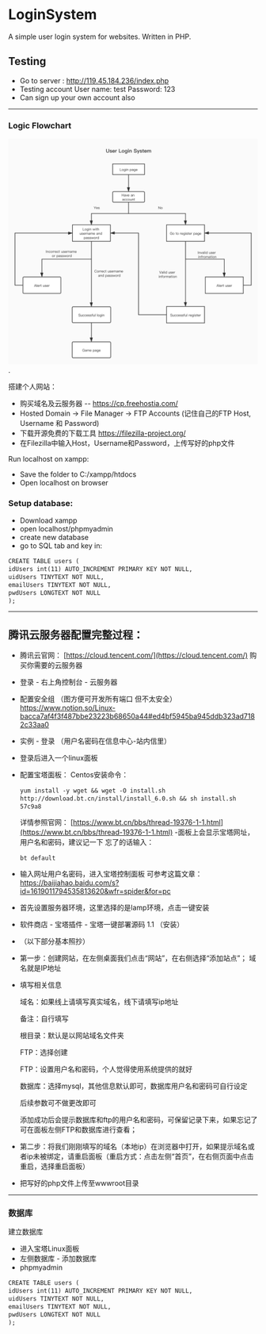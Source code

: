 # LoginSystem
A simple user login system for websites. Written in PHP. 

## Testing
- Go to server : http://119.45.184.236/index.php
- Testing account
  User name: test
  Password: 123
- Can sign up your own account also
---------------------------------------------------------

### Logic Flowchart
![Image](https://github.com/Jingming517/LoginSystem/blob/master/img/User_Login_Flowchart.jpg). 

搭建个人网站：
- 购买域名及云服务器
-- https://cp.freehostia.com/
- Hosted Domain -> File Manager -> FTP Accounts (记住自己的FTP Host, Username 和 Password)
- 下载开源免费的下载工具 https://filezilla-project.org/
- 在Filezilla中输入Host，Username和Password，上传写好的php文件

Run localhost on xampp:
- Save the folder to C:/xampp/htdocs
- Open localhost on browser

### Setup database:
- Download xampp
- open localhost/phpmyadmin
- create new database  
- go to SQL tab and key in:
```
CREATE TABLE users (
idUsers int(11) AUTO_INCREMENT PRIMARY KEY NOT NULL,
uidUsers TINYTEXT NOT NULL,
emailUsers TINYTEXT NOT NULL,
pwdUsers LONGTEXT NOT NULL
);
```


--------------------------------------------------------------------------------  
## 腾讯云服务器配置完整过程：
- 腾讯云官网： [https://cloud.tencent.com/](https://cloud.tencent.com/) 购买你需要的云服务器
- 登录 - 右上角控制台 - 云服务器
- 配置安全组 （图方便可开发所有端口 但不太安全）
  https://www.notion.so/Linux-bacca7af4f3f487bbe23223b68650a44#ed4bf5945ba945ddb323ad7182c33aa0
- 实例 - 登录 （用户名密码在信息中心-站内信里）
- 登录后进入一个linux面板
- 配置宝塔面板：
  Centos安装命令：
  ```
  yum install -y wget && wget -O install.sh http://download.bt.cn/install/install_6.0.sh && sh install.sh 57c9a8
  ```
  详情参照官网： [https://www.bt.cn/bbs/thread-19376-1-1.html](https://www.bt.cn/bbs/thread-19376-1-1.html)
-面板上会显示宝塔网址，用户名和密码，建议记一下
忘了的话输入：
  ```
  bt default
  ```
- 输入网址用户名密码，进入宝塔控制面板
  可参考这篇文章： https://baijiahao.baidu.com/s?id=1619011794535813620&wfr=spider&for=pc
- 首先设置服务器环境，这里选择的是lamp环境，点击一键安装
- 软件商店 - 宝塔插件 - 宝塔一键部署源码 1.1 （安装）
- （以下部分基本照抄）
- 第一步：创建网站，在左侧桌面我们点击“网站”，在右侧选择“添加站点”；
  域名就是IP地址
- 填写相关信息

  域名：如果线上请填写真实域名，线下请填写ip地址

  备注：自行填写

  根目录：默认是以网站域名文件夹

  FTP：选择创建

  FTP：设置用户名和密码，个人觉得使用系统提供的就好

  数据库：选择mysql，其他信息默认即可，数据库用户名和密码可自行设定

  后续参数可不做更改即可

  添加成功后会提示数据库和ftp的用户名和密码，可保留记录下来，如果忘记了可在面板左侧FTP和数据库进行查看；
- 第二步：将我们刚刚填写的域名（本地ip）在浏览器中打开，如果提示域名或者ip未被绑定，请重启面板（重启方式：点击左侧“首页”，在右侧页面中点击重启，选择重启面板）
- 把写好的php文件上传至wwwroot目录
-----------------------------------------------------------------------------------
### 数据库
建立数据库
- 进入宝塔Linux面板
- 左侧数据库 - 添加数据库
- phpmyadmin

```
CREATE TABLE users (
idUsers int(11) AUTO_INCREMENT PRIMARY KEY NOT NULL,
uidUsers TINYTEXT NOT NULL,
emailUsers TINYTEXT NOT NULL,
pwdUsers LONGTEXT NOT NULL
);
```
